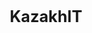# KazakhIT
<!DOCTYPE html>
<html lang="ru">
<head>
    <meta charset="UTF-8">
    <meta name="viewport" content="width=device-width, initial-scale=1.0">
    <title>ООО "Kazakh IT"</title>
    <style>
        * {
            margin: 0;
            padding: 0;
            box-sizing: border-box;
        }

        body {
            font-family: 'Segoe UI', Tahoma, Geneva, Verdana, sans-serif;
            background-color: #f5f5f5;
            color: #333;
            line-height: 1.6;
        }

        header {
            background: url('https://i.imgur.com/7WJdGqF.png') no-repeat center center;
            background-size: cover;
            padding: 25px 15px;
            text-align: center;
            color: white;
            box-shadow: 0 4px 8px rgba(0,0,0,0.1);
        }

        .logo {
            max-width: 250px;
            margin: 0 auto 15px;
            display: block;
        }

        h1 {
            font-size: 1.8em;
            margin-bottom: 8px;
        }

        p.subtitle {
            font-size: 1em;
            opacity: 0.9;
        }

        .container {
            max-width: 1200px;
            margin: 20px auto;
            padding: 15px;
        }

        section {
            margin-bottom: 30px;
            background: white;
            padding: 20px;
            border-radius: 8px;
            box-shadow: 0 2px 8px rgba(0,0,0,0.05);
        }

        h2 {
            color: #007acc;
            border-bottom: 2px solid #007acc;
            padding-bottom: 5px;
            margin-bottom: 15px;
            font-size: 1.4em;
        }

        ol {
            padding-left: 20px;
            font-size: 0.95em;
        }

        li {
            margin-bottom: 8px;
        }

        /* Сотрудники как кнопки */
        .employee-card {
            background: #f9f9f9;
            padding: 12px;
            margin: 8px 0;
            border-left: 4px solid #007acc;
            border-radius: 5px;
            font-size: 0.95em;
            cursor: pointer;
            transition: background 0.2s, transform 0.1s;
            user-select: none;
        }

        .employee-card:active {
            background: #e0f0ff;
            transform: scale(0.98);
        }

        /* Товары как кнопки */
        .products-grid {
            display: grid;
            grid-template-columns: repeat(auto-fill, minmax(220px, 1fr));
            gap: 15px;
        }

        .product-item {
            border: 1px solid #ddd;
            padding: 12px;
            text-align: center;
            border-radius: 8px;
            background: white;
            cursor: pointer;
            transition: transform 0.2s, box-shadow 0.2s;
            user-select: none;
        }

        .product-item:hover {
            box-shadow: 0 5px 10px rgba(0,0,0,0.08);
        }

        .product-item:active {
            transform: scale(0.97);
            background: #f0f8ff;
        }

        .product-item img {
            max-width: 100%;
            height: auto;
            border-radius: 5px;
            margin-bottom: 8px;
        }

        footer {
            text-align: center;
            padding: 15px;
            background: #333;
            color: white;
            margin-top: 20px;
            font-size: 0.9em;
        }

        /* Адаптивность */
        @media (max-width: 768px) {
            .logo { max-width: 200px; }
            h1 { font-size: 1.5em; }
            .container { padding: 10px; margin: 10px; }
            section { padding: 15px; margin-bottom: 20px; }
            h2 { font-size: 1.2em; }
            .products-grid { grid-template-columns: repeat(auto-fill, minmax(180px, 1fr)); gap: 10px; }
            .product-item { padding: 10px; font-size: 0.85em; }
            .employee-card { padding: 10px; font-size: 0.9em; }
        }

        @media (max-width: 480px) {
            header { padding: 20px 10px; }
            h1 { font-size: 1.3em; }
            .products-grid { grid-template-columns: 1fr; }
            .product-item { padding: 12px; font-size: 0.8em; }
            .employee-card { font-size: 0.85em; padding: 8px; }
            footer { padding: 10px; font-size: 0.8em; }
        }
    </style>
</head>
<body>

    <header>
        <img src="https://i.imgur.com/7WJdGqF.png" alt="Логотип KazakhIT" class="logo">
        <h1>ООО "Kazakh IT"</h1>
        <p class="subtitle">Технологии будущего — сегодня</p>
    </header>

    <div class="container">

        <!-- Правила -->
        <section id="rules">
            <h2>Правила компании</h2>
            <ol>
                <li><strong>Не ругаться</strong> — поддерживаем уважительную атмосферу.</li>
                <li><strong>Быть вежливым</strong> — вежливость открывает двери.</li>
                <li><strong>Уважать всех работников</strong> — каждый важен для успеха компании.</li>
                <li><strong>Перерыв два раза в день</strong> — отдых — залог продуктивности.</li>
                <li><strong>Не опаздывать</strong> — время — деньги, и ваше, и компании.</li>
                <li><strong>Соблюдать технику безопасности</strong> — ваша безопасность — наш приоритет.</li>
                <li><strong>Не засорять чат</strong> — чистый чат = эффективная коммуникация.</li>
            </ol>
        </section>

        <!-- Сотрудники -->
        <section id="employees">
            <h2>Наша команда</h2>
            <div class="employee-card" data-name="Евгений" data-role="Владелец">Евгений — Владелец</div>
            <div class="employee-card" data-name="Захар" data-role="Директор">Захар — Директор</div>
            <div class="employee-card" data-name="Константин" data-role="Уборщик">Константин — Уборщик</div>
            <div class="employee-card" data-name="Кирилл" data-role="Бухгалтер">Кирилл — Бухгалтер</div>
        </section>

        <!-- Товары -->
        <section id="products">
            <h2>Наши товары</h2>
            <div class="products-grid">
                <div class="product-item" data-product="Ноутбук">
                    <img src="https://via.placeholder.com/250x150?text=Ноутбук" alt="Ноутбук">
                    <h3>Ноутбуки</h3>
                    <p>Мощные и надёжные решения для работы и игр.</p>
                </div>
                <div class="product-item" data-product="Холодильник">
                    <img src="https://via.placeholder.com/250x150?text=Холодильник" alt="Холодильник">
                    <h3>Холодильники</h3>
                    <p>Современные модели с низким энергопотреблением.</p>
                </div>
                <div class="product-item" data-product="Электротехника">
                    <img src="https://via.placeholder.com/250x150?text=Электротехника" alt="Электротехника">
                    <h3>Разная электротехника</h3>
                    <p>От микроволновок до пылесосов — всё для вашего дома.</p>
                </div>
                <div class="product-item" data-product="Смартфон">
                    <img src="https://via.placeholder.com/250x150?text=Смартфоны" alt="Смартфоны">
                    <h3>Смартфоны</h3>
                    <p>Последние модели от ведущих брендов.</p>
                </div>
            </div>
        </section>

    </div>

    <footer>
        &copy; 2025 ООО "Kazakh IT". Все права защищены.
    </footer>

    <script>
        // Обработка кликов по сотрудникам
        document.querySelectorAll('.employee-card').forEach(card => {
            card.addEventListener('click', () => {
                const name = card.getAttribute('data-name');
                const role = card.getAttribute('data-role');
                alert(`👤 ${name}\nДолжность: ${role}`);
            });
        });

        // Обработка кликов по товарам
        document.querySelectorAll('.product-item').forEach(item => {
            item.addEventListener('click', () => {
                const product = item.getAttribute('data-product');
                const confirmed = confirm(`Вы выбрали: "${product}"\n\nДобавить в корзину?`);
                if (confirmed) {
                    alert(`✅ "${product}" добавлен в корзину!`);
                }
            });
        });
    </script>

</body>
</html>
